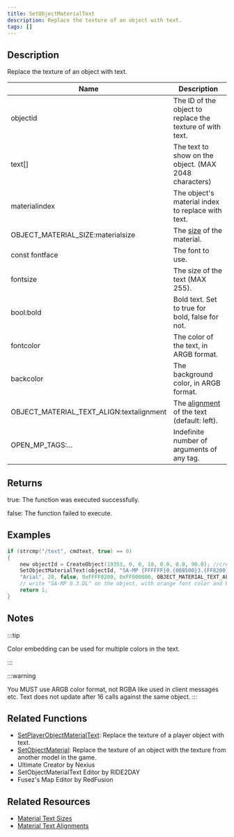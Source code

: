 ```yaml
---
title: SetObjectMaterialText
description: Replace the texture of an object with text.
tags: []
---
```


## Description

Replace the texture of an object with text.

| Name             | Description                                                                                   |
|------------------|-----------------------------------------------------------------------------------------------|
| objectid                                 | The ID of the object to replace the texture of with text.                                     |
| text[]                                   | The text to show on the object. (MAX 2048 characters)                                         |
| materialindex                            | The object's material index to replace with text.                                             |
| OBJECT_MATERIAL_SIZE:materialsize        | The [size](/docs/scripting/resources/materialtextsizes) of the material.                      |
| const fontface                           | The font to use.                                                                              |
| fontsize                                 | The size of the text (MAX 255).                                                               |
| bool:bold                                | Bold text. Set to true for bold, false for not.                                               |
| fontcolor                                | The color of the text, in ARGB format.                                                        |
| backcolor                                | The background color, in ARGB format.                                                         |
| OBJECT_MATERIAL_TEXT_ALIGN:textalignment | The [alignment](/docs/scripting/resources/materialtextalignment) of the text (default: left). |
| OPEN_MP_TAGS:...                         | Indefinite number of arguments of any tag.                                                    |

## Returns

true: The function was executed successfully.

false: The function failed to execute.

## Examples

```c
if (strcmp("/text", cmdtext, true) == 0)
{
    new objectId = CreateObject(19353, 0, 0, 10, 0.0, 0.0, 90.0); //create the object
    SetObjectMaterialText(objectId, "SA-MP {FFFFFF}0.{008500}3.{FF8200}DL", 0, OBJECT_MATERIAL_SIZE_256x128,
    "Arial", 28, false, 0xFFFF8200, 0xFF000000, OBJECT_MATERIAL_TEXT_ALIGN_CENTER);
    // write "SA-MP 0.3.DL" on the object, with orange font color and black background
    return 1;
}
```

## Notes

:::tip

Color embedding can be used for multiple colors in the text.

:::

:::warning

You MUST use ARGB color format, not RGBA like used in client messages etc.
Text does not update after 16 calls against the same object.
:::

## Related Functions

- [SetPlayerObjectMaterialText](SetPlayerObjectMaterialText): Replace the texture of a player object with text.
- [SetObjectMaterial](SetObjectMaterial): Replace the texture of an object with the texture from another model in the game.
- Ultimate Creator by Nexius
- SetObjectMaterialText Editor by RIDE2DAY
- Fusez's Map Editor by RedFusion

## Related Resources

- [Material Text Sizes](../resources/materialtextsizes)
- [Material Text Alignments](../resources/materialtextalignment)
